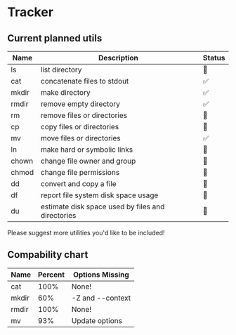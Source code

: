 # Tracker

## Current planned utils

| Name  | Description                                       | Status             |
| ----- | ------------------------------------------------- | ------------------ |
| ls    | list directory                                    | :red_circle:       |
| cat   | concatenate files to stdout                       | :white_check_mark: |
| mkdir | make directory                                    | :white_check_mark: |
| rmdir | remove empty directory                            | :white_check_mark: |
| rm    | remove files or directories                       | :red_circle:       |
| cp    | copy files or directories                         | :red_circle:       |
| mv    | move files or directories                         | :white_check_mark: |
| ln    | make hard or symbolic links                       | :red_circle:       |
| chown | change file owner and group                       | :red_circle:       |
| chmod | change file permissions                           | :red_circle:       |
| dd    | convert and copy a file                           | :red_circle:       |
| df    | report file system disk space usage               | :red_circle:       |
| du    | estimate disk space used by files and directories | :red_circle:       |

Please suggest more utilities you'd like to be included!

## Compability chart

| Name  | Percent | Options Missing  |
| ----- | ------- | ---------------- |
| cat   | 100%    | None!            |
| mkdir | 60%     | -Z and --context |
| rmdir | 100%    | None!            |
| mv    | 93%     | Update options   |
